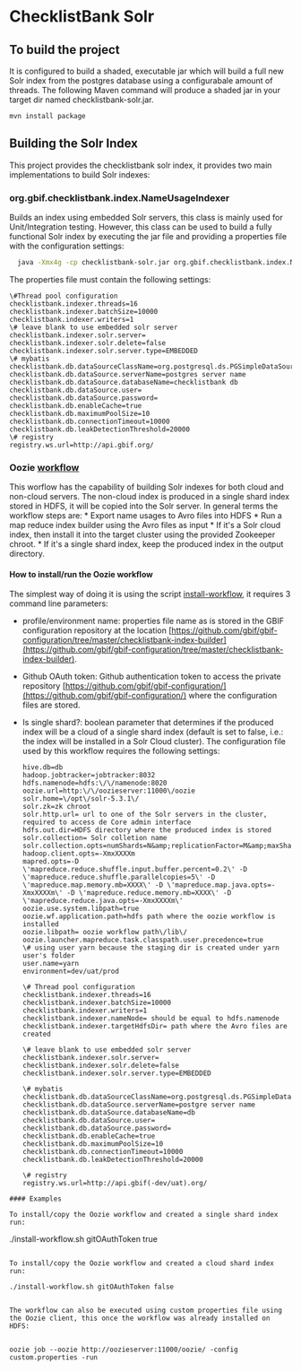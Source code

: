 # ChecklistBank Solr


## To build the project

It is configured to build a shaded, executable jar which will build a full new Solr index from the postgres database using a configurabale amount of threads. The following Maven command will produce a shaded jar in your target dir named checklistbank-solr.jar.

```
mvn install package
```


## Building the Solr Index

This project provides the checklistbank solr index, it provides two main implementations to build Solr indexes:

### org.gbif.checklistbank.index.NameUsageIndexer 
Builds an index using embedded Solr servers, this class is mainly used for Unit/Integration testing. However, this class can be used to build a fully functional Solr index by executing the jar file and providing a properties file with the configuration settings:
  
  ```bash
    java -Xmx4g -cp checklistbank-solr.jar org.gbif.checklistbank.index.NameUsageIndexer ./checklistbank.properties
  ```
    
The properties file must contain the following settings:
    
   ```
   \#Thread pool configuration
   checklistbank.indexer.threads=16
   checklistbank.indexer.batchSize=10000
   checklistbank.indexer.writers=1
   \# leave blank to use embedded solr server
   checklistbank.indexer.solr.server=
   checklistbank.indexer.solr.delete=false
   checklistbank.indexer.solr.server.type=EMBEDDED
   \# mybatis
   checklistbank.db.dataSourceClassName=org.postgresql.ds.PGSimpleDataSource
   checklistbank.db.dataSource.serverName=postgres server name
   checklistbank.db.dataSource.databaseName=checklistbank db
   checklistbank.db.dataSource.user=
   checklistbank.db.dataSource.password=
   checklistbank.db.enableCache=true
   checklistbank.db.maximumPoolSize=10
   checklistbank.db.connectionTimeout=10000
   checklistbank.db.leakDetectionThreshold=20000
   \# registry
   registry.ws.url=http://api.gbif.org/
   ```

### Oozie [workflow](src/main/resources/oozie/workflow.xml)  
This worflow has the capability of building Solr indexes for both cloud  and non-cloud servers. The non-cloud index is produced in a single shard index stored in HDFS, it will be copied into the Solr server. In general terms the workflow steps are: 
    * Export name usages to Avro files into HDFS
    * Run a map reduce index builder using the Avro files as input
    * If it's a Solr cloud index, then install it into the target cluster using the provided Zookeeper chroot.
    * If it's a single shard index, keep the produced index in the output directory.

#### How to install/run the Oozie workflow
 The simplest way of doing it is using the script [install-workflow](install-workflow.sh), it requires  3 command line parameters:
  * profile/environment name: properties file name as is stored in the GBIF configuration repository at the location [https://github.com/gbif/gbif-configuration/tree/master/checklistbank-index-builder](https://github.com/gbif/gbif-configuration/tree/master/checklistbank-index-builder).
  * Github OAuth token: Github authentication token to access the private repository [https://github.com/gbif/gbif-configuration/](https://github.com/gbif/gbif-configuration/) where the configuration files are stored.
  * Is single shard?: boolean parameter that determines if the produced index will be a cloud of a single shard index (default is set to false, i.e.: the index will be installed in a Solr Cloud cluster).
  The configuration file used by this workflow requires the following settings:
  
    ```
    hive.db=db
    hadoop.jobtracker=jobtracker:8032
    hdfs.namenode=hdfs:\/\/namenode:8020
    oozie.url=http:\/\/oozieserver:11000\/oozie
    solr.home=\/opt\/solr-5.3.1\/
    solr.zk=zk chroot
    solr.http.url= url to one of the Solr servers in the cluster, required to access de Core admin interface
    hdfs.out.dir=HDFS directory where the produced index is stored
    solr.collection= Solr colletion name
    solr.collection.opts=numShards=N&amp;replicationFactor=M&amp;maxShardsPerNode=K
    hadoop.client.opts=-XmxXXXXm
    mapred.opts=-D \'mapreduce.reduce.shuffle.input.buffer.percent=0.2\' -D \'mapreduce.reduce.shuffle.parallelcopies=5\' -D \'mapreduce.map.memory.mb=XXXX\' -D \'mapreduce.map.java.opts=-XmxXXXXm\' -D \'mapreduce.reduce.memory.mb=XXXX\' -D \'mapreduce.reduce.java.opts=-XmxXXXXm\'
    oozie.use.system.libpath=true
    oozie.wf.application.path=hdfs path where the oozie workflow is installed
    oozie.libpath= oozie workflow path\/lib\/
    oozie.launcher.mapreduce.task.classpath.user.precedence=true
    \# using user yarn because the staging dir is created under yarn user's folder
    user.name=yarn
    environment=dev/uat/prod
 
    \# Thread pool configuration
    checklistbank.indexer.threads=16
    checklistbank.indexer.batchSize=10000
    checklistbank.indexer.writers=1
    checklistbank.indexer.nameNode= should be equal to hdfs.namenode
    checklistbank.indexer.targetHdfsDir= path where the Avro files are created
    
    \# leave blank to use embedded solr server
    checklistbank.indexer.solr.server=
    checklistbank.indexer.solr.delete=false
    checklistbank.indexer.solr.server.type=EMBEDDED
    
    \# mybatis
    checklistbank.db.dataSourceClassName=org.postgresql.ds.PGSimpleDataSource
    checklistbank.db.dataSource.serverName=postgre server name
    checklistbank.db.dataSource.databaseName=db
    checklistbank.db.dataSource.user=
    checklistbank.db.dataSource.password=
    checklistbank.db.enableCache=true
    checklistbank.db.maximumPoolSize=10
    checklistbank.db.connectionTimeout=10000
    checklistbank.db.leakDetectionThreshold=20000
    
    \# registry
    registry.ws.url=http://api.gbif(-dev/uat).org/
  ```
#### Examples

To install/copy the Oozie workflow and created a single shard index run:
  
  ```
  ./install-workflow.sh gitOAuthToken true
  ```
  
To install/copy the Oozie workflow and created a cloud shard index run:

  ```
    ./install-workflow.sh gitOAuthToken false
  ```
  
The workflow can also be executed using custom properties file using the Oozie client, this once the workflow was already installed on HDFS:
    
  ```
    oozie job --oozie http://oozieserver:11000/oozie/ -config custom.properties -run
  ```
